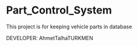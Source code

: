 # Part_Control_System

This project is for keeping vehicle parts in database

DEVELOPER: AhmetTalhaTURKMEN
